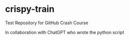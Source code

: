 # crispy-train
Test Repository for GitHub Crash Course

In collaboration with ChatGPT who wrote the python script
